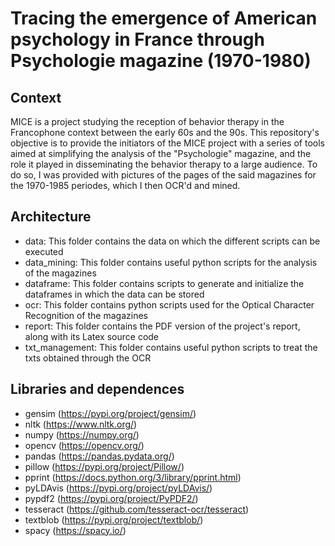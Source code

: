 # Tracing the emergence of American psychology in France through Psychologie magazine (1970-1980)

## Context

MICE is a project studying the reception of behavior therapy in the Francophone context between the early 60s and the 90s. This repository's objective is to provide the initiators of the MICE project with a series of tools aimed at simplifying the analysis of the "Psychologie" magazine, and the role it played in disseminating the behavior therapy to a large audience. To do so, I was provided with pictures of the pages of the said magazines for the 1970-1985 periodes, which I then OCR'd and mined.

## Architecture

- data: This folder contains the data on which the different scripts can be executed
- data_mining: This folder contains useful python scripts for the analysis of the magazines
- dataframe: This folder contains scripts to generate and initialize the dataframes in which the data can be stored
- ocr: This folder contains python scripts used for the Optical Character Recognition of the magazines
- report: This folder contains the PDF version of the project's report, along with its Latex source code
- txt_management: This folder contains useful python scripts to treat the txts obtained through the OCR

## Libraries and dependences

- gensim (https://pypi.org/project/gensim/)
- nltk (https://www.nltk.org/)
- numpy (https://numpy.org/)
- opencv (https://opencv.org/)
- pandas (https://pandas.pydata.org/)
- pillow (https://pypi.org/project/Pillow/)
- pprint (https://docs.python.org/3/library/pprint.html)
- pyLDAvis (https://pypi.org/project/pyLDAvis/)
- pypdf2 (https://pypi.org/project/PyPDF2/)
- tesseract (https://github.com/tesseract-ocr/tesseract)
- textblob (https://pypi.org/project/textblob/)
- spacy (https://spacy.io/)

